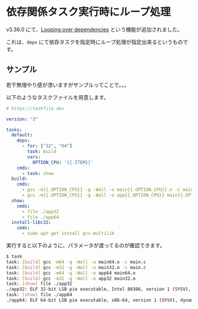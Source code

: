 # 依存関係タスク実行時にループ処理

v3.36.0 にて、[Looping over dependencies](https://taskfile.dev/usage/#looping-over-dependencies) という機能が追加されました。

これは、```deps``` にて依存タスクを指定時にループ処理が指定出来るというものです。


## サンプル

若干無理やり感が漂いますがサンプルってことで。。。

以下のようなタスクファイルを用意します。

```yaml
# https://taskfile.dev

version: "3"

tasks:
  default:
    deps:
      - for: ["32", "64"]
        task: build
        vars:
          OPTION_CPU: '{{.ITEM}}'
    cmds:
      - task: show
  build:
    cmds:
      - gcc -m{{.OPTION_CPU}} -g -Wall -o main{{.OPTION_CPU}}.o -c main.c
      - gcc -m{{.OPTION_CPU}} -g -Wall -o app{{.OPTION_CPU}} main{{.OPTION_CPU}}.o
  show:
    cmds:
      - file ./app32
      - file ./app64
  install-libc32:
    cmds:
      - sudo apt-get install gcc-multilib

```

実行すると以下のように、パラメータが渡ってるのが確認できます。


```sh
$ task
task: [build] gcc -m64 -g -Wall -o main64.o -c main.c
task: [build] gcc -m32 -g -Wall -o main32.o -c main.c
task: [build] gcc -m64 -g -Wall -o app64 main64.o
task: [build] gcc -m32 -g -Wall -o app32 main32.o
task: [show] file ./app32
./app32: ELF 32-bit LSB pie executable, Intel 80386, version 1 (SYSV), dynamically linked, interpreter /lib/ld-linux.so.2, BuildID[sha1]=b2f47ccd92c87fc9ad086099543c4583b80f124a, for GNU/Linux 3.2.0, with debug_info, not stripped
task: [show] file ./app64
./app64: ELF 64-bit LSB pie executable, x86-64, version 1 (SYSV), dynamically linked, interpreter /lib64/ld-linux-x86-64.so.2, BuildID[sha1]=5b0532275712cb255ae1fd1b5ae75f7a57b537ba, for GNU/Linux 3.2.0, with debug_info, not stripped
```
